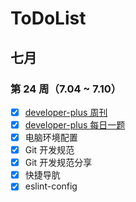 # ToDoList

## 七月

### 第 24 周（7.04 ~ 7.10）

- [x] [developer-plus 周刊](https://github.com/developer-plus/weekly)
- [x] [developer-plus 每日一题](https://github.com/developer-plus/interview)
- [x] 电脑环境配置
- [x] Git 开发规范
- [x] Git 开发规范分享
- [x] 快捷导肮
- [x] eslint-config
